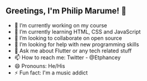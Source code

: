 ##  Greetings, I'm Philip Marume! 👋

- 🔭 I’m currently working on my course
- 🌱 I’m currently learning HTML, CSS and JavaScript
- 👯 I’m looking to collaborate on open source
- 🤔 I’m looking for help with new programming skills
- 💬 Ask me about Flutter or any tech related stuff
- 📫 How to reach me: Twitter - @Etphancey
- 😄 Pronouns: He/His
- ⚡ Fun fact: I'm a music addict
